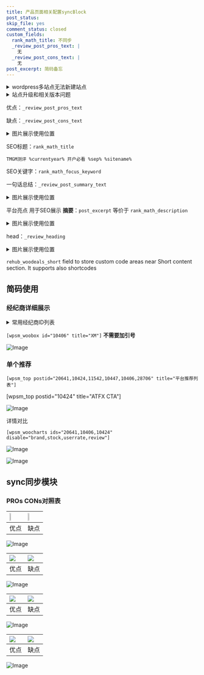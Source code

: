 ```yaml
---
title: 产品页面相关配置syncBlock
post_status: 
skip_file: yes
comment_status: closed
custom_fields:
  rank_math_title: 不同步
  _review_post_pros_text: |
    无
  _review_post_cons_text: |
    无
post_excerpt: 简码备忘
---
```

<details><summary>wordpress多站点无法新建站点</summary>

<li>和报错需要清理cookies一样的原因</li>
<li>wp-config.php里面<code>define( 'SUBDOMAIN_INSTALL', false );//子域名安装</code></li>
<li>新建子站点是用<code>define( 'SUBDOMAIN_INSTALL', true);//子域名安装</code> 完成以后，改成<code>false</code></li>
</details>

<details><summary>站点升级和相关版本问题</summary>

<p>wordpress：5.9.9
woocommerce：7.5.1
出现问题的地方：主题选项里面>><strong>Product layout >>compact style</strong></p>
<p>如何出现没有用过的字段 导致无法保存。先导出配置 然后进行修改，后面再次恢复即可。</p>
<p>出现部分字段无法显示时，需要返回默认布局后，对产品进行保存就好了。</p>
<p></p>
</details>

优点：`_review_post_pros_text`

缺点：`_review_post_cons_text`

<details><summary>图片展示使用位置</summary>

<img src="https://prod-files-secure.s3.us-west-2.amazonaws.com/39ed1227-6d7d-4570-be36-9ccd4a2c4241/f51d3d83-55d4-4bdf-9604-f37ec77ab556/Untitled.png?X-Amz-Algorithm=AWS4-HMAC-SHA256&X-Amz-Content-Sha256=UNSIGNED-PAYLOAD&X-Amz-Credential=ASIAZI2LB466657EX2MU%2F20250831%2Fus-west-2%2Fs3%2Faws4_request&X-Amz-Date=20250831T105525Z&X-Amz-Expires=3600&X-Amz-Security-Token=IQoJb3JpZ2luX2VjEJL%2F%2F%2F%2F%2F%2F%2F%2F%2F%2FwEaCXVzLXdlc3QtMiJIMEYCIQD%2FpEtmPt57GheJoVsSuLnGdIALMk4Vlal5UQqwDQO%2BvQIhAM8N4%2BwR%2BOF8iZZJnLRot1vUC1p5feL%2FXomBcaQdDWLxKogECOv%2F%2F%2F%2F%2F%2F%2F%2F%2F%2FwEQABoMNjM3NDIzMTgzODA1Igyayp5v66gYG%2Ft1xbIq3ANlV2TZaGBpoKL2jeBMJc6%2B0hV3eod9lCA0aP1zFASkYqY3H%2BHji%2BF83dXmZ%2FAmtyEbPmPwiCTL8u9mqkj4Wg0%2BfEn3SHKyCSorz%2Bf6o%2BTzNvEVFUxxqc4XTWv8%2Bp7Qf2sRrKj4Qh4AFIWK9fy%2BrrYwFFRZjCZ1sAMcyDu9uW5Z6AoI2m3oS4FGPijeCNnnfZ8M3nZOoLHz85yd%2B1beB7j2wO7B%2BiV3lw1GBeWCDrz5Kuh28jvqBLF6q8XPFCoP%2BDRhZ0G0amHKBXlsWb8t5Ajj2lfybE7%2Bqcuba8%2BDyFLfBEqwFBDVxaVqADoa0qPlwz1b9yJ6XPiAvj3gPqzoF65LRNv1eFcsi2jrvgOCSf5eciOFaJAef0Jcf%2BmtBHj2Kf5Fwhguj04rsr9jhMXhnoJOQpNuz0I0wnVNEmjsVk%2FeNyVqcwSDHlP4pK%2FkdyicxXAwR8BXIRBCduD88ZDXa%2BmVnSUFe6Re1%2FZQiaSOkwooH1fBiEE9SNbceUquNR4OzHcUCzEY%2Bk40E%2BnNVNiJdkgAvvd6sqQsUPiwF0fvPFmg4lrJriI%2Bx%2BChQjoOsUf7ePWDAoJHDlLhUlrGAMgNv94P8d8HZjKzFLwaGZjhSttMtXnOGzYlUormiREiNTC7s9DFBjqkAfqJHUGuOlRM9%2FDBmUCrXV3uCxL4JhoJbHTNfA2DBDrdV6KHc9ILM0PuwIUSCIE8TM846S0b%2Fvb1mBUXzJtGXDDumZU%2FI9mrddAI75no5CcQKa2tVSpEWDcyxNeRA8jSQt0Jz6EJM%2FMzoDm9eoOdH64l2lk4WSqVuIPY%2F70ZmyQ%2BqKtJhPV44kFIY5DCKipgAunik77%2F9P4WPQu42t%2BnlUvSrBtX&X-Amz-Signature=bd9e8a0279b8417d484adcf5e34b8a8e127d45c79c4bd638ab49fe59d0add23b&X-Amz-SignedHeaders=host&x-amz-checksum-mode=ENABLED&x-id=GetObject" alt="Image">
</details>

SEO标题：`rank_math_title`

`TMGM测评 %currentyear% 开户必看 %sep% %sitename%`

SEO关键字：`rank_math_focus_keyword`

一句话总结：`_review_post_summary_text`

<details><summary>图片展示使用位置</summary>

<img src="https://prod-files-secure.s3.us-west-2.amazonaws.com/39ed1227-6d7d-4570-be36-9ccd4a2c4241/4b96a922-296c-4f4e-8630-d1c870cbce01/Untitled.png?X-Amz-Algorithm=AWS4-HMAC-SHA256&X-Amz-Content-Sha256=UNSIGNED-PAYLOAD&X-Amz-Credential=ASIAZI2LB466UUJQC45Q%2F20250831%2Fus-west-2%2Fs3%2Faws4_request&X-Amz-Date=20250831T105525Z&X-Amz-Expires=3600&X-Amz-Security-Token=IQoJb3JpZ2luX2VjEJL%2F%2F%2F%2F%2F%2F%2F%2F%2F%2FwEaCXVzLXdlc3QtMiJHMEUCIH33yoapGAQ%2FRynn8fBzeGAbcx7x28uabHItIAd%2BhNZeAiEA%2BUpTx4Oo%2FfZ4hst%2FsL1IrMQkWdm%2BdaCBSuzK1oddUVEqiAQI6%2F%2F%2F%2F%2F%2F%2F%2F%2F%2F%2FARAAGgw2Mzc0MjMxODM4MDUiDJec%2Bf78w12hULgp2yrcA0PoaPKpEHw5yEdQJ7OIqzGR3eqwcVvEji8LjzwUTp%2FS%2B1uI47HUk63DjQYnYXQhIDZDeq11i0EJdkg6Z0%2FgxD5A%2BkN2J2Vbb3aARQvqtuwsF%2Fk8LAbellL9bJjaN4VFbHpAf%2FS7rMnDTsYnZXfsPPmthonS4iSq%2Ffvf2Y5adcjBuv4EfIm8RwUPacLJ5JVUzCpkSnX3%2F%2BNEtgx5SHDoW7zaJ4lxhsHOpW2L1ExfgfjXDEA6CV102298Yv2Ua2nh14XenATJI1P3%2BO6A6LGOEeplUGoUFk2UzfVA5fwiqfD1LU3EdFuRDDIsdPdmG4ZQAi7%2Fn5hX7qaRsfZG1AfX9z59jiUbhjGXwx2rG2Y%2F2yJMqKosi7WqW1K%2Fv8fTvqxoztuORPAMR5CSvQQdc9ELTLNoHr4UnXeTSgDs%2BJpjyJDMSLFtm9zvXUO42LFMIcphGxd5USDwwSe9Rx5PTW5hhXK0Splmrbg1YBiecNqL%2F8VjzkSj%2B27TY0PPR9gNIcGEoHXTTIkjaVTLJAbao5wEck3tydN9WdfVYHXW5qH9T3koSlx%2FM8zGdGdhqUvSCiXq9TNq9rXtICBvn%2B1r5LiBkPYPcH5NjdkbtIEMJDIp0xAQCPOx7vk4BCt%2F8tcKML2z0MUGOqUBnlqgaDmXLVy%2BOrgNuvLrKqtJ4fMar5Hyt4%2BZTLap9vJF07hN4lbUJI4QuMmaDVmP4eLSolMv6s719aKpEzjpyk%2B2I0qDxbwdUspiuZYzV6X2%2FQgklY1hCB%2FtkMqgc3De77TX6eLFy9jUv66x%2FMOI2obCKLMZwFpBqvLKckNk7%2BGBC5krdZiXLZw6b%2Fkp7I6%2B8O4trcnBhyf2WGne9m2KZtoVGzm9&X-Amz-Signature=c240686265046bdecdf93c706d798f8107b7efe0b8aff33a3271f3675e9a48b2&X-Amz-SignedHeaders=host&x-amz-checksum-mode=ENABLED&x-id=GetObject" alt="Image">
</details>

平台亮点 用于SEO展示 **摘要**：`post_excerpt`  等价于 `rank_math_description`

<details><summary>图片展示使用位置</summary>

<img src="https://prod-files-secure.s3.us-west-2.amazonaws.com/39ed1227-6d7d-4570-be36-9ccd4a2c4241/1ee11f63-b60a-4dfe-a7a7-d58ff23b5d88/Untitled.png?X-Amz-Algorithm=AWS4-HMAC-SHA256&X-Amz-Content-Sha256=UNSIGNED-PAYLOAD&X-Amz-Credential=ASIAZI2LB466XIBFIDSH%2F20250831%2Fus-west-2%2Fs3%2Faws4_request&X-Amz-Date=20250831T105525Z&X-Amz-Expires=3600&X-Amz-Security-Token=IQoJb3JpZ2luX2VjEJL%2F%2F%2F%2F%2F%2F%2F%2F%2F%2FwEaCXVzLXdlc3QtMiJGMEQCIHZj9%2Fmz3nnn088Fq%2F3T1%2FN2YSs0QyH%2F3eHLnbKHSfzOAiAcosGBAV0CyufMLC1bUzZZMKHKoMbZrbgXMziSkMZgkiqIBAjr%2F%2F%2F%2F%2F%2F%2F%2F%2F%2F8BEAAaDDYzNzQyMzE4MzgwNSIMTpBSweWw26VeDRAsKtwDhzbmAiRjUlETvYSOHuGP8iwQMylYKsTFgKW%2BP3Y%2FDNU1WOhOqk1f5L7uoNI3kMbVGof5uJ9hkZwXpi0V%2FYcYDDdqxFeCDDsKJu7BNjFsEQbybD1nTNsT1hPLjIvI0PsxewGSGE1jIQhpdH%2FKKbsy10115to%2BWh33pPF7ABI4zdxW%2BMSqPtBUrPHNtQZ%2Bsj9JwsazwIqmR4OMciqYpF1NmPO8Z%2Bd4J2cDfYOta6buyewvscsOOunarEgBi9Zrm3o85ZjNftYkXS9%2B0riWEmYQVBzjEEdKSWGFAIvXxE5RAs5sMYfzw8qOvZTm%2FHlu5OAIgTrYlzR3EpRCZycKcpZ2knZD1nYeH1b9NDaa9IiCmwgrrQ5A89xhihOftESU98dZm0Bw3Emi7G4%2B2quYkPP8O3EJ4DWOhDTQWWW5doY2zbiAms3%2BBN3ojIfyYFCtfC2sIr8ct%2BfAzaBelqnFKzL7OhF2eUyXV0YYm%2FIQ8X1MhwZ7JeqAcezRyP3gFDF3uv4ig41f0C1P5bINU53SYX7uZLnUYiZfSiUh08QVw7KxFnrBE4xtn1dJdZ4%2FaKRD7pDPt8I4ZAV2l%2FUccJ1XADy6AJXwk%2BX8qNz5QmxYPosAh6tlqZgDkzqzADnGaFcwtbLQxQY6pgFj5t46adVZIZK9XicFbmMllrTjORdSm2MImTrZXEQdovHFURuFtbLctKFdpo%2FNlT0wlWrpN8Deeqi9Ybaw%2BmdGBhaPmhU29TtmmTkY7yfjZKB%2BklYVGgl080r%2FA5jT2Hi6EQeyFVJgh3oUqgBKgK4UQ55m%2F%2FvDTrimCW2xf39%2BR8J4lGLRwQ9eEy8v71iQJbYAr071rUqxEG1pG8heymZpjsAu9A0S&X-Amz-Signature=747236389080c5fdbc3e4352aca16e9e881fa6b63d3ac90f9db86947be4dc879&X-Amz-SignedHeaders=host&x-amz-checksum-mode=ENABLED&x-id=GetObject" alt="Image">
<img src="https://prod-files-secure.s3.us-west-2.amazonaws.com/39ed1227-6d7d-4570-be36-9ccd4a2c4241/ad4118b5-78d8-4fbe-801e-3b29b5d99c01/Untitled.png?X-Amz-Algorithm=AWS4-HMAC-SHA256&X-Amz-Content-Sha256=UNSIGNED-PAYLOAD&X-Amz-Credential=ASIAZI2LB466XIBFIDSH%2F20250831%2Fus-west-2%2Fs3%2Faws4_request&X-Amz-Date=20250831T105525Z&X-Amz-Expires=3600&X-Amz-Security-Token=IQoJb3JpZ2luX2VjEJL%2F%2F%2F%2F%2F%2F%2F%2F%2F%2FwEaCXVzLXdlc3QtMiJGMEQCIHZj9%2Fmz3nnn088Fq%2F3T1%2FN2YSs0QyH%2F3eHLnbKHSfzOAiAcosGBAV0CyufMLC1bUzZZMKHKoMbZrbgXMziSkMZgkiqIBAjr%2F%2F%2F%2F%2F%2F%2F%2F%2F%2F8BEAAaDDYzNzQyMzE4MzgwNSIMTpBSweWw26VeDRAsKtwDhzbmAiRjUlETvYSOHuGP8iwQMylYKsTFgKW%2BP3Y%2FDNU1WOhOqk1f5L7uoNI3kMbVGof5uJ9hkZwXpi0V%2FYcYDDdqxFeCDDsKJu7BNjFsEQbybD1nTNsT1hPLjIvI0PsxewGSGE1jIQhpdH%2FKKbsy10115to%2BWh33pPF7ABI4zdxW%2BMSqPtBUrPHNtQZ%2Bsj9JwsazwIqmR4OMciqYpF1NmPO8Z%2Bd4J2cDfYOta6buyewvscsOOunarEgBi9Zrm3o85ZjNftYkXS9%2B0riWEmYQVBzjEEdKSWGFAIvXxE5RAs5sMYfzw8qOvZTm%2FHlu5OAIgTrYlzR3EpRCZycKcpZ2knZD1nYeH1b9NDaa9IiCmwgrrQ5A89xhihOftESU98dZm0Bw3Emi7G4%2B2quYkPP8O3EJ4DWOhDTQWWW5doY2zbiAms3%2BBN3ojIfyYFCtfC2sIr8ct%2BfAzaBelqnFKzL7OhF2eUyXV0YYm%2FIQ8X1MhwZ7JeqAcezRyP3gFDF3uv4ig41f0C1P5bINU53SYX7uZLnUYiZfSiUh08QVw7KxFnrBE4xtn1dJdZ4%2FaKRD7pDPt8I4ZAV2l%2FUccJ1XADy6AJXwk%2BX8qNz5QmxYPosAh6tlqZgDkzqzADnGaFcwtbLQxQY6pgFj5t46adVZIZK9XicFbmMllrTjORdSm2MImTrZXEQdovHFURuFtbLctKFdpo%2FNlT0wlWrpN8Deeqi9Ybaw%2BmdGBhaPmhU29TtmmTkY7yfjZKB%2BklYVGgl080r%2FA5jT2Hi6EQeyFVJgh3oUqgBKgK4UQ55m%2F%2FvDTrimCW2xf39%2BR8J4lGLRwQ9eEy8v71iQJbYAr071rUqxEG1pG8heymZpjsAu9A0S&X-Amz-Signature=46d1d2181ece144eea40af671d1a9501662d426af8f6eb7b7a13d5e8adcaea8e&X-Amz-SignedHeaders=host&x-amz-checksum-mode=ENABLED&x-id=GetObject" alt="Image">
<img src="https://prod-files-secure.s3.us-west-2.amazonaws.com/39ed1227-6d7d-4570-be36-9ccd4a2c4241/a38cf7c9-a79c-4b64-9e94-13589fe0758b/Untitled.png?X-Amz-Algorithm=AWS4-HMAC-SHA256&X-Amz-Content-Sha256=UNSIGNED-PAYLOAD&X-Amz-Credential=ASIAZI2LB466XIBFIDSH%2F20250831%2Fus-west-2%2Fs3%2Faws4_request&X-Amz-Date=20250831T105525Z&X-Amz-Expires=3600&X-Amz-Security-Token=IQoJb3JpZ2luX2VjEJL%2F%2F%2F%2F%2F%2F%2F%2F%2F%2FwEaCXVzLXdlc3QtMiJGMEQCIHZj9%2Fmz3nnn088Fq%2F3T1%2FN2YSs0QyH%2F3eHLnbKHSfzOAiAcosGBAV0CyufMLC1bUzZZMKHKoMbZrbgXMziSkMZgkiqIBAjr%2F%2F%2F%2F%2F%2F%2F%2F%2F%2F8BEAAaDDYzNzQyMzE4MzgwNSIMTpBSweWw26VeDRAsKtwDhzbmAiRjUlETvYSOHuGP8iwQMylYKsTFgKW%2BP3Y%2FDNU1WOhOqk1f5L7uoNI3kMbVGof5uJ9hkZwXpi0V%2FYcYDDdqxFeCDDsKJu7BNjFsEQbybD1nTNsT1hPLjIvI0PsxewGSGE1jIQhpdH%2FKKbsy10115to%2BWh33pPF7ABI4zdxW%2BMSqPtBUrPHNtQZ%2Bsj9JwsazwIqmR4OMciqYpF1NmPO8Z%2Bd4J2cDfYOta6buyewvscsOOunarEgBi9Zrm3o85ZjNftYkXS9%2B0riWEmYQVBzjEEdKSWGFAIvXxE5RAs5sMYfzw8qOvZTm%2FHlu5OAIgTrYlzR3EpRCZycKcpZ2knZD1nYeH1b9NDaa9IiCmwgrrQ5A89xhihOftESU98dZm0Bw3Emi7G4%2B2quYkPP8O3EJ4DWOhDTQWWW5doY2zbiAms3%2BBN3ojIfyYFCtfC2sIr8ct%2BfAzaBelqnFKzL7OhF2eUyXV0YYm%2FIQ8X1MhwZ7JeqAcezRyP3gFDF3uv4ig41f0C1P5bINU53SYX7uZLnUYiZfSiUh08QVw7KxFnrBE4xtn1dJdZ4%2FaKRD7pDPt8I4ZAV2l%2FUccJ1XADy6AJXwk%2BX8qNz5QmxYPosAh6tlqZgDkzqzADnGaFcwtbLQxQY6pgFj5t46adVZIZK9XicFbmMllrTjORdSm2MImTrZXEQdovHFURuFtbLctKFdpo%2FNlT0wlWrpN8Deeqi9Ybaw%2BmdGBhaPmhU29TtmmTkY7yfjZKB%2BklYVGgl080r%2FA5jT2Hi6EQeyFVJgh3oUqgBKgK4UQ55m%2F%2FvDTrimCW2xf39%2BR8J4lGLRwQ9eEy8v71iQJbYAr071rUqxEG1pG8heymZpjsAu9A0S&X-Amz-Signature=1c5e1bba3dd0fd9852a72d76251e0d794678f786f4ab909b874c47d300dd4265&X-Amz-SignedHeaders=host&x-amz-checksum-mode=ENABLED&x-id=GetObject" alt="Image">
<img src="https://prod-files-secure.s3.us-west-2.amazonaws.com/39ed1227-6d7d-4570-be36-9ccd4a2c4241/7da6fc1e-d2ac-42ae-8c75-cb5749aa18f6/Untitled.png?X-Amz-Algorithm=AWS4-HMAC-SHA256&X-Amz-Content-Sha256=UNSIGNED-PAYLOAD&X-Amz-Credential=ASIAZI2LB466XIBFIDSH%2F20250831%2Fus-west-2%2Fs3%2Faws4_request&X-Amz-Date=20250831T105525Z&X-Amz-Expires=3600&X-Amz-Security-Token=IQoJb3JpZ2luX2VjEJL%2F%2F%2F%2F%2F%2F%2F%2F%2F%2FwEaCXVzLXdlc3QtMiJGMEQCIHZj9%2Fmz3nnn088Fq%2F3T1%2FN2YSs0QyH%2F3eHLnbKHSfzOAiAcosGBAV0CyufMLC1bUzZZMKHKoMbZrbgXMziSkMZgkiqIBAjr%2F%2F%2F%2F%2F%2F%2F%2F%2F%2F8BEAAaDDYzNzQyMzE4MzgwNSIMTpBSweWw26VeDRAsKtwDhzbmAiRjUlETvYSOHuGP8iwQMylYKsTFgKW%2BP3Y%2FDNU1WOhOqk1f5L7uoNI3kMbVGof5uJ9hkZwXpi0V%2FYcYDDdqxFeCDDsKJu7BNjFsEQbybD1nTNsT1hPLjIvI0PsxewGSGE1jIQhpdH%2FKKbsy10115to%2BWh33pPF7ABI4zdxW%2BMSqPtBUrPHNtQZ%2Bsj9JwsazwIqmR4OMciqYpF1NmPO8Z%2Bd4J2cDfYOta6buyewvscsOOunarEgBi9Zrm3o85ZjNftYkXS9%2B0riWEmYQVBzjEEdKSWGFAIvXxE5RAs5sMYfzw8qOvZTm%2FHlu5OAIgTrYlzR3EpRCZycKcpZ2knZD1nYeH1b9NDaa9IiCmwgrrQ5A89xhihOftESU98dZm0Bw3Emi7G4%2B2quYkPP8O3EJ4DWOhDTQWWW5doY2zbiAms3%2BBN3ojIfyYFCtfC2sIr8ct%2BfAzaBelqnFKzL7OhF2eUyXV0YYm%2FIQ8X1MhwZ7JeqAcezRyP3gFDF3uv4ig41f0C1P5bINU53SYX7uZLnUYiZfSiUh08QVw7KxFnrBE4xtn1dJdZ4%2FaKRD7pDPt8I4ZAV2l%2FUccJ1XADy6AJXwk%2BX8qNz5QmxYPosAh6tlqZgDkzqzADnGaFcwtbLQxQY6pgFj5t46adVZIZK9XicFbmMllrTjORdSm2MImTrZXEQdovHFURuFtbLctKFdpo%2FNlT0wlWrpN8Deeqi9Ybaw%2BmdGBhaPmhU29TtmmTkY7yfjZKB%2BklYVGgl080r%2FA5jT2Hi6EQeyFVJgh3oUqgBKgK4UQ55m%2F%2FvDTrimCW2xf39%2BR8J4lGLRwQ9eEy8v71iQJbYAr071rUqxEG1pG8heymZpjsAu9A0S&X-Amz-Signature=536f813c236708c26fa7773430888cb27c5e685cf0f25aa260921280e10acd91&X-Amz-SignedHeaders=host&x-amz-checksum-mode=ENABLED&x-id=GetObject" alt="Image">
<img src="https://prod-files-secure.s3.us-west-2.amazonaws.com/39ed1227-6d7d-4570-be36-9ccd4a2c4241/7e97f40a-eaee-47f5-b2f9-475f96808fa7/Untitled.png?X-Amz-Algorithm=AWS4-HMAC-SHA256&X-Amz-Content-Sha256=UNSIGNED-PAYLOAD&X-Amz-Credential=ASIAZI2LB466XIBFIDSH%2F20250831%2Fus-west-2%2Fs3%2Faws4_request&X-Amz-Date=20250831T105525Z&X-Amz-Expires=3600&X-Amz-Security-Token=IQoJb3JpZ2luX2VjEJL%2F%2F%2F%2F%2F%2F%2F%2F%2F%2FwEaCXVzLXdlc3QtMiJGMEQCIHZj9%2Fmz3nnn088Fq%2F3T1%2FN2YSs0QyH%2F3eHLnbKHSfzOAiAcosGBAV0CyufMLC1bUzZZMKHKoMbZrbgXMziSkMZgkiqIBAjr%2F%2F%2F%2F%2F%2F%2F%2F%2F%2F8BEAAaDDYzNzQyMzE4MzgwNSIMTpBSweWw26VeDRAsKtwDhzbmAiRjUlETvYSOHuGP8iwQMylYKsTFgKW%2BP3Y%2FDNU1WOhOqk1f5L7uoNI3kMbVGof5uJ9hkZwXpi0V%2FYcYDDdqxFeCDDsKJu7BNjFsEQbybD1nTNsT1hPLjIvI0PsxewGSGE1jIQhpdH%2FKKbsy10115to%2BWh33pPF7ABI4zdxW%2BMSqPtBUrPHNtQZ%2Bsj9JwsazwIqmR4OMciqYpF1NmPO8Z%2Bd4J2cDfYOta6buyewvscsOOunarEgBi9Zrm3o85ZjNftYkXS9%2B0riWEmYQVBzjEEdKSWGFAIvXxE5RAs5sMYfzw8qOvZTm%2FHlu5OAIgTrYlzR3EpRCZycKcpZ2knZD1nYeH1b9NDaa9IiCmwgrrQ5A89xhihOftESU98dZm0Bw3Emi7G4%2B2quYkPP8O3EJ4DWOhDTQWWW5doY2zbiAms3%2BBN3ojIfyYFCtfC2sIr8ct%2BfAzaBelqnFKzL7OhF2eUyXV0YYm%2FIQ8X1MhwZ7JeqAcezRyP3gFDF3uv4ig41f0C1P5bINU53SYX7uZLnUYiZfSiUh08QVw7KxFnrBE4xtn1dJdZ4%2FaKRD7pDPt8I4ZAV2l%2FUccJ1XADy6AJXwk%2BX8qNz5QmxYPosAh6tlqZgDkzqzADnGaFcwtbLQxQY6pgFj5t46adVZIZK9XicFbmMllrTjORdSm2MImTrZXEQdovHFURuFtbLctKFdpo%2FNlT0wlWrpN8Deeqi9Ybaw%2BmdGBhaPmhU29TtmmTkY7yfjZKB%2BklYVGgl080r%2FA5jT2Hi6EQeyFVJgh3oUqgBKgK4UQ55m%2F%2FvDTrimCW2xf39%2BR8J4lGLRwQ9eEy8v71iQJbYAr071rUqxEG1pG8heymZpjsAu9A0S&X-Amz-Signature=1b3b6ead99bee0e9d93ba725b839d34c8e0ad94fc15e82a459fbb38da7c70008&X-Amz-SignedHeaders=host&x-amz-checksum-mode=ENABLED&x-id=GetObject" alt="Image">
</details>

head：`_review_heading`

<details><summary>图片展示使用位置</summary>

<img src="https://prod-files-secure.s3.us-west-2.amazonaws.com/39ed1227-6d7d-4570-be36-9ccd4a2c4241/3a4650ad-9887-415c-889a-edd51fa54f27/Untitled.png?X-Amz-Algorithm=AWS4-HMAC-SHA256&X-Amz-Content-Sha256=UNSIGNED-PAYLOAD&X-Amz-Credential=ASIAZI2LB466WOQFGEW3%2F20250831%2Fus-west-2%2Fs3%2Faws4_request&X-Amz-Date=20250831T105525Z&X-Amz-Expires=3600&X-Amz-Security-Token=IQoJb3JpZ2luX2VjEJL%2F%2F%2F%2F%2F%2F%2F%2F%2F%2FwEaCXVzLXdlc3QtMiJHMEUCICRyaz2g2d5tnE1sL8pIagFYG4nFTVPFC0aUoUwSlmMzAiEApAT5E3qLJbvcEu%2FSsj7PFeD%2B118u1A6j63v%2BMCp%2FTTYqiAQI6%2F%2F%2F%2F%2F%2F%2F%2F%2F%2F%2FARAAGgw2Mzc0MjMxODM4MDUiDMHQrkVRIcRIL1kR4CrcA9Wvx%2BtQSDD98kPYLqIXnIaAVNkTIUBdW771If1BILigwhiSHJ30gFsAYWdFsf%2FhY0PtCHUOD155kCWA4NS7PKpJxt%2Bj1Jc%2F6d%2FN1Zm49NRqdpcp454%2FEN8hcdydIJQ2jDuVq7W3Kds5d4%2BhUgEcQYsSNeQvisA0uQcRwg39pvYPqWSkecshl%2BZl8oJMVc66v01f0lODKNT9PPeAZ1BjVSanUePBuJkOGf0NLBK4vuFe5DpyxLWfBnWgzM23%2B4q%2FnjBoINojBd4pGCecl6A1Wlf3SjFEGzLWarLyeiEt%2BXOCtZI1%2BwYnGzx35FEN8Bxjz2CNYplx2ukPa4jhFfOVLuBactqp1s4y5I7FQmkry5fVlUrLt%2BRLQ3ag73dfWqDvCvF6SQw7wo%2FQ%2BcOHvla%2BYkmTQnaO9vYKAsrnLXi6bwlCj%2Be%2B2r8E8rn8yo%2Ftw2e8FH5IlCCDWOPJp36Y1ibYrA976wsxE2Qxqf2UUUWyTE%2Far8rS%2BBob6g8kWFrA27LQMNSZYZicyt8QkRcNLYcWn93rz%2FrJJpzj8REQzPsTmkIb93VqF1HHq8OzB9dCv1Dwys0u4RPfQOE%2FIVDFQaMRD5FJm%2BrXlesaOAeStUimD6FAYJxviR1lobbp7sUzMM220MUGOqUBWYSFvM%2FdkqxMlEN1Tr1zw7aGa4Adojm1k1NIwy2Dc%2FNYejFMSmvlvUu%2Brpz9KXLOzzRw06Ab65hcjFkULB4mKDHYXZ3LQv1r7fpl8tYrUhcJVgPmFUNKskWIiNmnXe9mImz3ZOpzd8HKwZFvljiclxwKuwyavbMI4HoUTza2aGx795JylFTeTcbJGUvTtUP8w7dj0XbgJzYhxLR8n8m2916mbGw6&X-Amz-Signature=edfb492a7928d8d40571be530ddcc3631bec02d37dc0ed3b78c254fe471b98a6&X-Amz-SignedHeaders=host&x-amz-checksum-mode=ENABLED&x-id=GetObject" alt="Image">
</details>

`rehub_woodeals_short`	field to store custom code areas near Short content section. It supports also shortcodes



## 简码使用

### 经纪商详细展示

<details><summary>常用经纪商ID列表</summary>

<pre><code class="php">嘉盛 ===> 20641  [wpsm_woobox id="20641" title="嘉盛"]
易信easymarkets ===> 11542  [wpsm_woobox id="11542" title="易信easymarkets"]
ATFX外汇 ===> 10424  [wpsm_woobox id="10424" title="ATFX"]
XM ===> 10406  [wpsm_woobox id="10406" title="XM"]
TMGM ===> 29622  [wpsm_woobox id="29622" title="TMGM"]
HYCM ===> 10447  [wpsm_woobox id="10447" title="HYCM"]
fpmarkets澳福外汇 ===> 20639  [wpsm_woobox id="20639" title="fpmarkets澳福外汇"]</code></pre>
</details>

`[wpsm_woobox id="10406" title="XM"]` **不需要加引号**

![Image](https://prod-files-secure.s3.us-west-2.amazonaws.com/39ed1227-6d7d-4570-be36-9ccd4a2c4241/4f898f9d-0fa7-4e43-acd3-ac6bc7be575a/Untitled.png?X-Amz-Algorithm=AWS4-HMAC-SHA256&X-Amz-Content-Sha256=UNSIGNED-PAYLOAD&X-Amz-Credential=ASIAZI2LB466TKABTISC%2F20250831%2Fus-west-2%2Fs3%2Faws4_request&X-Amz-Date=20250831T105521Z&X-Amz-Expires=3600&X-Amz-Security-Token=IQoJb3JpZ2luX2VjEJL%2F%2F%2F%2F%2F%2F%2F%2F%2F%2FwEaCXVzLXdlc3QtMiJHMEUCIQDGkJrc8ejNdgHkHuDMAbE6iMIsv3T%2BNNYHR%2Fn1JnTLqgIgSDW2dBdIp8fKIqNTR06Z0hC6KRJfryJdX%2F43IrqxuVQqiAQI6%2F%2F%2F%2F%2F%2F%2F%2F%2F%2F%2FARAAGgw2Mzc0MjMxODM4MDUiDMFdqouxEXmJ8%2FegayrcA1DrAJUhmR6QWVOx30MZR%2BqzzoG9N8M5SFjr4CXCbIKhT%2B8IU9rNpqDYX9s0Q0pIrtpxXCK%2Bo8kwzssOLOcwqGz%2F7jDRmV007yl7gYd25LLoKd2eqt75ox0tKmFTz7JCjyposovEVu0IBajYd9RIt3OS1%2FzYGX%2B97Ue79conhfD%2F3v4XXiDxbVRC3DqpXQFn4E7otuW%2FCZTjci4My48rbOhzVKsvuMSsaJk%2FHyUAeje4Q0wmSlzvYSixhsIRUQGcDVYBrKE%2FOSbc2XwLa0OdjWHPsa%2FxBu6dn2kVYbivW1xdZsDmZI3PbNCkKB6FX3BrG3T6zdlB67LqLXlijEqfAMVk4w3QTVxTgLc6kyEeDkHg9YjFDvuSLSUC5cGatRZn6FowUIO%2B1QLzFKUfRROeqDCfANN%2FNbGvDFyHfUnThu09Rxhe2vRk5BAtFIrt8n769qQwTinCLAOAiiyVmY4W7yIt0saH9CHynMZY2%2BJESPD0WL6t7%2BSgSZ6ZWtfd3rWklnG4egBajmoYdBekXhaMhOHbFGXv7mi%2Frsmz0y6U7ollVQWwfnTP%2BEy93MBQl7HhzHhGRE7OsB6s2YYh73k2rq5dBmgWf0tUcDwYXPnJ5SCFnT4eI1D0Kq9JSnZOMPS50MUGOqUBrwpsuSViXFOWLRkIl9qH9WBf0rTc8WccMuIxyEBWfVTCKIrq1ZtrjjqPyK4UDbdYg19egCIh3tb%2FPwpeopGTE2Td1X5VVKqXg6UgLzvhnQNeHZQrh5WTInRr2V%2F%2BajYchLiVRqLLIyblfJniXx2GGoQlYdnHBUz9KYQgY9juA%2FEstSWU03ei23YsM8Wf8QUiIRwNKJPLVjyV52kEQbXJAoGMNfCN&X-Amz-Signature=05595d2aae08bcf912242f51686f9eec3c8b43d80e9b1c9e7dbd4d08351fe8bb&X-Amz-SignedHeaders=host&x-amz-checksum-mode=ENABLED&x-id=GetObject)

### 单个推荐
`[wpsm_top postid="20641,10424,11542,10447,10406,28706" title="平台推荐列表"]`

[wpsm_top postid="10424" title="ATFX CTA"]

![Image](https://prod-files-secure.s3.us-west-2.amazonaws.com/39ed1227-6d7d-4570-be36-9ccd4a2c4241/5ac620dc-51a8-48b6-b55d-91f47299193c/Untitled.png?X-Amz-Algorithm=AWS4-HMAC-SHA256&X-Amz-Content-Sha256=UNSIGNED-PAYLOAD&X-Amz-Credential=ASIAZI2LB466TKABTISC%2F20250831%2Fus-west-2%2Fs3%2Faws4_request&X-Amz-Date=20250831T105521Z&X-Amz-Expires=3600&X-Amz-Security-Token=IQoJb3JpZ2luX2VjEJL%2F%2F%2F%2F%2F%2F%2F%2F%2F%2FwEaCXVzLXdlc3QtMiJHMEUCIQDGkJrc8ejNdgHkHuDMAbE6iMIsv3T%2BNNYHR%2Fn1JnTLqgIgSDW2dBdIp8fKIqNTR06Z0hC6KRJfryJdX%2F43IrqxuVQqiAQI6%2F%2F%2F%2F%2F%2F%2F%2F%2F%2F%2FARAAGgw2Mzc0MjMxODM4MDUiDMFdqouxEXmJ8%2FegayrcA1DrAJUhmR6QWVOx30MZR%2BqzzoG9N8M5SFjr4CXCbIKhT%2B8IU9rNpqDYX9s0Q0pIrtpxXCK%2Bo8kwzssOLOcwqGz%2F7jDRmV007yl7gYd25LLoKd2eqt75ox0tKmFTz7JCjyposovEVu0IBajYd9RIt3OS1%2FzYGX%2B97Ue79conhfD%2F3v4XXiDxbVRC3DqpXQFn4E7otuW%2FCZTjci4My48rbOhzVKsvuMSsaJk%2FHyUAeje4Q0wmSlzvYSixhsIRUQGcDVYBrKE%2FOSbc2XwLa0OdjWHPsa%2FxBu6dn2kVYbivW1xdZsDmZI3PbNCkKB6FX3BrG3T6zdlB67LqLXlijEqfAMVk4w3QTVxTgLc6kyEeDkHg9YjFDvuSLSUC5cGatRZn6FowUIO%2B1QLzFKUfRROeqDCfANN%2FNbGvDFyHfUnThu09Rxhe2vRk5BAtFIrt8n769qQwTinCLAOAiiyVmY4W7yIt0saH9CHynMZY2%2BJESPD0WL6t7%2BSgSZ6ZWtfd3rWklnG4egBajmoYdBekXhaMhOHbFGXv7mi%2Frsmz0y6U7ollVQWwfnTP%2BEy93MBQl7HhzHhGRE7OsB6s2YYh73k2rq5dBmgWf0tUcDwYXPnJ5SCFnT4eI1D0Kq9JSnZOMPS50MUGOqUBrwpsuSViXFOWLRkIl9qH9WBf0rTc8WccMuIxyEBWfVTCKIrq1ZtrjjqPyK4UDbdYg19egCIh3tb%2FPwpeopGTE2Td1X5VVKqXg6UgLzvhnQNeHZQrh5WTInRr2V%2F%2BajYchLiVRqLLIyblfJniXx2GGoQlYdnHBUz9KYQgY9juA%2FEstSWU03ei23YsM8Wf8QUiIRwNKJPLVjyV52kEQbXJAoGMNfCN&X-Amz-Signature=80aed88dc29e3a3ca2942de641c99e61b0b6c04a8a64349beb1a89a8847d39e1&X-Amz-SignedHeaders=host&x-amz-checksum-mode=ENABLED&x-id=GetObject)

详情对比

`[wpsm_woocharts ids="20641,10406,10424" disable="brand,stock,userrate,review"]`

![Image](https://prod-files-secure.s3.us-west-2.amazonaws.com/39ed1227-6d7d-4570-be36-9ccd4a2c4241/bf3ba45f-b9f3-4295-8aef-b4a495fd25f4/Untitled.png?X-Amz-Algorithm=AWS4-HMAC-SHA256&X-Amz-Content-Sha256=UNSIGNED-PAYLOAD&X-Amz-Credential=ASIAZI2LB466TKABTISC%2F20250831%2Fus-west-2%2Fs3%2Faws4_request&X-Amz-Date=20250831T105521Z&X-Amz-Expires=3600&X-Amz-Security-Token=IQoJb3JpZ2luX2VjEJL%2F%2F%2F%2F%2F%2F%2F%2F%2F%2FwEaCXVzLXdlc3QtMiJHMEUCIQDGkJrc8ejNdgHkHuDMAbE6iMIsv3T%2BNNYHR%2Fn1JnTLqgIgSDW2dBdIp8fKIqNTR06Z0hC6KRJfryJdX%2F43IrqxuVQqiAQI6%2F%2F%2F%2F%2F%2F%2F%2F%2F%2F%2FARAAGgw2Mzc0MjMxODM4MDUiDMFdqouxEXmJ8%2FegayrcA1DrAJUhmR6QWVOx30MZR%2BqzzoG9N8M5SFjr4CXCbIKhT%2B8IU9rNpqDYX9s0Q0pIrtpxXCK%2Bo8kwzssOLOcwqGz%2F7jDRmV007yl7gYd25LLoKd2eqt75ox0tKmFTz7JCjyposovEVu0IBajYd9RIt3OS1%2FzYGX%2B97Ue79conhfD%2F3v4XXiDxbVRC3DqpXQFn4E7otuW%2FCZTjci4My48rbOhzVKsvuMSsaJk%2FHyUAeje4Q0wmSlzvYSixhsIRUQGcDVYBrKE%2FOSbc2XwLa0OdjWHPsa%2FxBu6dn2kVYbivW1xdZsDmZI3PbNCkKB6FX3BrG3T6zdlB67LqLXlijEqfAMVk4w3QTVxTgLc6kyEeDkHg9YjFDvuSLSUC5cGatRZn6FowUIO%2B1QLzFKUfRROeqDCfANN%2FNbGvDFyHfUnThu09Rxhe2vRk5BAtFIrt8n769qQwTinCLAOAiiyVmY4W7yIt0saH9CHynMZY2%2BJESPD0WL6t7%2BSgSZ6ZWtfd3rWklnG4egBajmoYdBekXhaMhOHbFGXv7mi%2Frsmz0y6U7ollVQWwfnTP%2BEy93MBQl7HhzHhGRE7OsB6s2YYh73k2rq5dBmgWf0tUcDwYXPnJ5SCFnT4eI1D0Kq9JSnZOMPS50MUGOqUBrwpsuSViXFOWLRkIl9qH9WBf0rTc8WccMuIxyEBWfVTCKIrq1ZtrjjqPyK4UDbdYg19egCIh3tb%2FPwpeopGTE2Td1X5VVKqXg6UgLzvhnQNeHZQrh5WTInRr2V%2F%2BajYchLiVRqLLIyblfJniXx2GGoQlYdnHBUz9KYQgY9juA%2FEstSWU03ei23YsM8Wf8QUiIRwNKJPLVjyV52kEQbXJAoGMNfCN&X-Amz-Signature=177e27cd22e0d7068f29559baaf2fe81bd6aeb02d10d9a685226ccb265a37ec7&X-Amz-SignedHeaders=host&x-amz-checksum-mode=ENABLED&x-id=GetObject)

![Image](https://prod-files-secure.s3.us-west-2.amazonaws.com/39ed1227-6d7d-4570-be36-9ccd4a2c4241/30bc56ef-f383-4b48-9768-2ebc9e436ec0/Untitled.png?X-Amz-Algorithm=AWS4-HMAC-SHA256&X-Amz-Content-Sha256=UNSIGNED-PAYLOAD&X-Amz-Credential=ASIAZI2LB466TKABTISC%2F20250831%2Fus-west-2%2Fs3%2Faws4_request&X-Amz-Date=20250831T105521Z&X-Amz-Expires=3600&X-Amz-Security-Token=IQoJb3JpZ2luX2VjEJL%2F%2F%2F%2F%2F%2F%2F%2F%2F%2FwEaCXVzLXdlc3QtMiJHMEUCIQDGkJrc8ejNdgHkHuDMAbE6iMIsv3T%2BNNYHR%2Fn1JnTLqgIgSDW2dBdIp8fKIqNTR06Z0hC6KRJfryJdX%2F43IrqxuVQqiAQI6%2F%2F%2F%2F%2F%2F%2F%2F%2F%2F%2FARAAGgw2Mzc0MjMxODM4MDUiDMFdqouxEXmJ8%2FegayrcA1DrAJUhmR6QWVOx30MZR%2BqzzoG9N8M5SFjr4CXCbIKhT%2B8IU9rNpqDYX9s0Q0pIrtpxXCK%2Bo8kwzssOLOcwqGz%2F7jDRmV007yl7gYd25LLoKd2eqt75ox0tKmFTz7JCjyposovEVu0IBajYd9RIt3OS1%2FzYGX%2B97Ue79conhfD%2F3v4XXiDxbVRC3DqpXQFn4E7otuW%2FCZTjci4My48rbOhzVKsvuMSsaJk%2FHyUAeje4Q0wmSlzvYSixhsIRUQGcDVYBrKE%2FOSbc2XwLa0OdjWHPsa%2FxBu6dn2kVYbivW1xdZsDmZI3PbNCkKB6FX3BrG3T6zdlB67LqLXlijEqfAMVk4w3QTVxTgLc6kyEeDkHg9YjFDvuSLSUC5cGatRZn6FowUIO%2B1QLzFKUfRROeqDCfANN%2FNbGvDFyHfUnThu09Rxhe2vRk5BAtFIrt8n769qQwTinCLAOAiiyVmY4W7yIt0saH9CHynMZY2%2BJESPD0WL6t7%2BSgSZ6ZWtfd3rWklnG4egBajmoYdBekXhaMhOHbFGXv7mi%2Frsmz0y6U7ollVQWwfnTP%2BEy93MBQl7HhzHhGRE7OsB6s2YYh73k2rq5dBmgWf0tUcDwYXPnJ5SCFnT4eI1D0Kq9JSnZOMPS50MUGOqUBrwpsuSViXFOWLRkIl9qH9WBf0rTc8WccMuIxyEBWfVTCKIrq1ZtrjjqPyK4UDbdYg19egCIh3tb%2FPwpeopGTE2Td1X5VVKqXg6UgLzvhnQNeHZQrh5WTInRr2V%2F%2BajYchLiVRqLLIyblfJniXx2GGoQlYdnHBUz9KYQgY9juA%2FEstSWU03ei23YsM8Wf8QUiIRwNKJPLVjyV52kEQbXJAoGMNfCN&X-Amz-Signature=f55fa5e366fa1206db1d1a9ceeb55fd247681b3c0a9cecd137e9b7b5e5b6e857&X-Amz-SignedHeaders=host&x-amz-checksum-mode=ENABLED&x-id=GetObject)

## sync同步模块

### PROs CONs对照表

| <img src="https://cdn.ifttt.fun/gh/jarlin8/OSS@main/icons/customize/pros.svg" height="auto" width="37.3%"> | <img src="https://cdn.ifttt.fun/gh/jarlin8/OSS@main/icons/customize/cons.svg" height="auto" width="28.8%"> |
| :--- | :--- |
| 优点 | 缺点 |

![Image](https://prod-files-secure.s3.us-west-2.amazonaws.com/39ed1227-6d7d-4570-be36-9ccd4a2c4241/8742b755-dfb5-4004-9a5f-d6e561664bd8/Untitled.png?X-Amz-Algorithm=AWS4-HMAC-SHA256&X-Amz-Content-Sha256=UNSIGNED-PAYLOAD&X-Amz-Credential=ASIAZI2LB466TKABTISC%2F20250831%2Fus-west-2%2Fs3%2Faws4_request&X-Amz-Date=20250831T105521Z&X-Amz-Expires=3600&X-Amz-Security-Token=IQoJb3JpZ2luX2VjEJL%2F%2F%2F%2F%2F%2F%2F%2F%2F%2FwEaCXVzLXdlc3QtMiJHMEUCIQDGkJrc8ejNdgHkHuDMAbE6iMIsv3T%2BNNYHR%2Fn1JnTLqgIgSDW2dBdIp8fKIqNTR06Z0hC6KRJfryJdX%2F43IrqxuVQqiAQI6%2F%2F%2F%2F%2F%2F%2F%2F%2F%2F%2FARAAGgw2Mzc0MjMxODM4MDUiDMFdqouxEXmJ8%2FegayrcA1DrAJUhmR6QWVOx30MZR%2BqzzoG9N8M5SFjr4CXCbIKhT%2B8IU9rNpqDYX9s0Q0pIrtpxXCK%2Bo8kwzssOLOcwqGz%2F7jDRmV007yl7gYd25LLoKd2eqt75ox0tKmFTz7JCjyposovEVu0IBajYd9RIt3OS1%2FzYGX%2B97Ue79conhfD%2F3v4XXiDxbVRC3DqpXQFn4E7otuW%2FCZTjci4My48rbOhzVKsvuMSsaJk%2FHyUAeje4Q0wmSlzvYSixhsIRUQGcDVYBrKE%2FOSbc2XwLa0OdjWHPsa%2FxBu6dn2kVYbivW1xdZsDmZI3PbNCkKB6FX3BrG3T6zdlB67LqLXlijEqfAMVk4w3QTVxTgLc6kyEeDkHg9YjFDvuSLSUC5cGatRZn6FowUIO%2B1QLzFKUfRROeqDCfANN%2FNbGvDFyHfUnThu09Rxhe2vRk5BAtFIrt8n769qQwTinCLAOAiiyVmY4W7yIt0saH9CHynMZY2%2BJESPD0WL6t7%2BSgSZ6ZWtfd3rWklnG4egBajmoYdBekXhaMhOHbFGXv7mi%2Frsmz0y6U7ollVQWwfnTP%2BEy93MBQl7HhzHhGRE7OsB6s2YYh73k2rq5dBmgWf0tUcDwYXPnJ5SCFnT4eI1D0Kq9JSnZOMPS50MUGOqUBrwpsuSViXFOWLRkIl9qH9WBf0rTc8WccMuIxyEBWfVTCKIrq1ZtrjjqPyK4UDbdYg19egCIh3tb%2FPwpeopGTE2Td1X5VVKqXg6UgLzvhnQNeHZQrh5WTInRr2V%2F%2BajYchLiVRqLLIyblfJniXx2GGoQlYdnHBUz9KYQgY9juA%2FEstSWU03ei23YsM8Wf8QUiIRwNKJPLVjyV52kEQbXJAoGMNfCN&X-Amz-Signature=a7fb960be0415ca5971c26e576297bc077bbf64a129bd3f87cb48681a5b56a7e&X-Amz-SignedHeaders=host&x-amz-checksum-mode=ENABLED&x-id=GetObject)

| <img src="https://cdn.ifttt.fun/gh/jarlin8/OSS@main/icons/customize/pros1.svg" height="auto"> | <img src="https://cdn.ifttt.fun/gh/jarlin8/OSS@main/icons/customize/cons1.svg" height="auto"> |
| :--- | :--- |
| 优点 | 缺点 |

![Image](https://prod-files-secure.s3.us-west-2.amazonaws.com/39ed1227-6d7d-4570-be36-9ccd4a2c4241/806358f8-c9c4-4e17-bb35-c6c76a5397a5/Untitled.png?X-Amz-Algorithm=AWS4-HMAC-SHA256&X-Amz-Content-Sha256=UNSIGNED-PAYLOAD&X-Amz-Credential=ASIAZI2LB466TKABTISC%2F20250831%2Fus-west-2%2Fs3%2Faws4_request&X-Amz-Date=20250831T105521Z&X-Amz-Expires=3600&X-Amz-Security-Token=IQoJb3JpZ2luX2VjEJL%2F%2F%2F%2F%2F%2F%2F%2F%2F%2FwEaCXVzLXdlc3QtMiJHMEUCIQDGkJrc8ejNdgHkHuDMAbE6iMIsv3T%2BNNYHR%2Fn1JnTLqgIgSDW2dBdIp8fKIqNTR06Z0hC6KRJfryJdX%2F43IrqxuVQqiAQI6%2F%2F%2F%2F%2F%2F%2F%2F%2F%2F%2FARAAGgw2Mzc0MjMxODM4MDUiDMFdqouxEXmJ8%2FegayrcA1DrAJUhmR6QWVOx30MZR%2BqzzoG9N8M5SFjr4CXCbIKhT%2B8IU9rNpqDYX9s0Q0pIrtpxXCK%2Bo8kwzssOLOcwqGz%2F7jDRmV007yl7gYd25LLoKd2eqt75ox0tKmFTz7JCjyposovEVu0IBajYd9RIt3OS1%2FzYGX%2B97Ue79conhfD%2F3v4XXiDxbVRC3DqpXQFn4E7otuW%2FCZTjci4My48rbOhzVKsvuMSsaJk%2FHyUAeje4Q0wmSlzvYSixhsIRUQGcDVYBrKE%2FOSbc2XwLa0OdjWHPsa%2FxBu6dn2kVYbivW1xdZsDmZI3PbNCkKB6FX3BrG3T6zdlB67LqLXlijEqfAMVk4w3QTVxTgLc6kyEeDkHg9YjFDvuSLSUC5cGatRZn6FowUIO%2B1QLzFKUfRROeqDCfANN%2FNbGvDFyHfUnThu09Rxhe2vRk5BAtFIrt8n769qQwTinCLAOAiiyVmY4W7yIt0saH9CHynMZY2%2BJESPD0WL6t7%2BSgSZ6ZWtfd3rWklnG4egBajmoYdBekXhaMhOHbFGXv7mi%2Frsmz0y6U7ollVQWwfnTP%2BEy93MBQl7HhzHhGRE7OsB6s2YYh73k2rq5dBmgWf0tUcDwYXPnJ5SCFnT4eI1D0Kq9JSnZOMPS50MUGOqUBrwpsuSViXFOWLRkIl9qH9WBf0rTc8WccMuIxyEBWfVTCKIrq1ZtrjjqPyK4UDbdYg19egCIh3tb%2FPwpeopGTE2Td1X5VVKqXg6UgLzvhnQNeHZQrh5WTInRr2V%2F%2BajYchLiVRqLLIyblfJniXx2GGoQlYdnHBUz9KYQgY9juA%2FEstSWU03ei23YsM8Wf8QUiIRwNKJPLVjyV52kEQbXJAoGMNfCN&X-Amz-Signature=5243a4b38338c4971417b0d3a1996445a070f10be976149bd2b5ab9f5c1ee070&X-Amz-SignedHeaders=host&x-amz-checksum-mode=ENABLED&x-id=GetObject)

| <img src="https://cdn.ifttt.fun/gh/jarlin8/OSS@main/icons/customize/pros2.svg" height="auto"> | <img src="https://cdn.ifttt.fun/gh/jarlin8/OSS@main/icons/customize/cons2.svg" height="auto"> |
| :--- | :--- |
| 优点 | 缺点 |

![Image](https://prod-files-secure.s3.us-west-2.amazonaws.com/39ed1227-6d7d-4570-be36-9ccd4a2c4241/a9245ec9-70dd-4005-b534-0d54315fc5f3/Untitled.png?X-Amz-Algorithm=AWS4-HMAC-SHA256&X-Amz-Content-Sha256=UNSIGNED-PAYLOAD&X-Amz-Credential=ASIAZI2LB466TKABTISC%2F20250831%2Fus-west-2%2Fs3%2Faws4_request&X-Amz-Date=20250831T105521Z&X-Amz-Expires=3600&X-Amz-Security-Token=IQoJb3JpZ2luX2VjEJL%2F%2F%2F%2F%2F%2F%2F%2F%2F%2FwEaCXVzLXdlc3QtMiJHMEUCIQDGkJrc8ejNdgHkHuDMAbE6iMIsv3T%2BNNYHR%2Fn1JnTLqgIgSDW2dBdIp8fKIqNTR06Z0hC6KRJfryJdX%2F43IrqxuVQqiAQI6%2F%2F%2F%2F%2F%2F%2F%2F%2F%2F%2FARAAGgw2Mzc0MjMxODM4MDUiDMFdqouxEXmJ8%2FegayrcA1DrAJUhmR6QWVOx30MZR%2BqzzoG9N8M5SFjr4CXCbIKhT%2B8IU9rNpqDYX9s0Q0pIrtpxXCK%2Bo8kwzssOLOcwqGz%2F7jDRmV007yl7gYd25LLoKd2eqt75ox0tKmFTz7JCjyposovEVu0IBajYd9RIt3OS1%2FzYGX%2B97Ue79conhfD%2F3v4XXiDxbVRC3DqpXQFn4E7otuW%2FCZTjci4My48rbOhzVKsvuMSsaJk%2FHyUAeje4Q0wmSlzvYSixhsIRUQGcDVYBrKE%2FOSbc2XwLa0OdjWHPsa%2FxBu6dn2kVYbivW1xdZsDmZI3PbNCkKB6FX3BrG3T6zdlB67LqLXlijEqfAMVk4w3QTVxTgLc6kyEeDkHg9YjFDvuSLSUC5cGatRZn6FowUIO%2B1QLzFKUfRROeqDCfANN%2FNbGvDFyHfUnThu09Rxhe2vRk5BAtFIrt8n769qQwTinCLAOAiiyVmY4W7yIt0saH9CHynMZY2%2BJESPD0WL6t7%2BSgSZ6ZWtfd3rWklnG4egBajmoYdBekXhaMhOHbFGXv7mi%2Frsmz0y6U7ollVQWwfnTP%2BEy93MBQl7HhzHhGRE7OsB6s2YYh73k2rq5dBmgWf0tUcDwYXPnJ5SCFnT4eI1D0Kq9JSnZOMPS50MUGOqUBrwpsuSViXFOWLRkIl9qH9WBf0rTc8WccMuIxyEBWfVTCKIrq1ZtrjjqPyK4UDbdYg19egCIh3tb%2FPwpeopGTE2Td1X5VVKqXg6UgLzvhnQNeHZQrh5WTInRr2V%2F%2BajYchLiVRqLLIyblfJniXx2GGoQlYdnHBUz9KYQgY9juA%2FEstSWU03ei23YsM8Wf8QUiIRwNKJPLVjyV52kEQbXJAoGMNfCN&X-Amz-Signature=0d9d6246fc556546522175f10cc2d2ac68f2ac8aedcabffcd8b80d63815cf492&X-Amz-SignedHeaders=host&x-amz-checksum-mode=ENABLED&x-id=GetObject)

| <img src="https://cdn.ifttt.fun/gh/jarlin8/OSS@main/icons/customize/pros3.svg" height="auto"> | <img src="https://cdn.ifttt.fun/gh/jarlin8/OSS@main/icons/customize/cons3.svg" height="auto"> |
| :--- | :--- |
| 优点 | 缺点 |

![Image](https://prod-files-secure.s3.us-west-2.amazonaws.com/39ed1227-6d7d-4570-be36-9ccd4a2c4241/e1e580a2-2e5c-4780-9ff4-19c318fc2284/Untitled.png?X-Amz-Algorithm=AWS4-HMAC-SHA256&X-Amz-Content-Sha256=UNSIGNED-PAYLOAD&X-Amz-Credential=ASIAZI2LB466TKABTISC%2F20250831%2Fus-west-2%2Fs3%2Faws4_request&X-Amz-Date=20250831T105521Z&X-Amz-Expires=3600&X-Amz-Security-Token=IQoJb3JpZ2luX2VjEJL%2F%2F%2F%2F%2F%2F%2F%2F%2F%2FwEaCXVzLXdlc3QtMiJHMEUCIQDGkJrc8ejNdgHkHuDMAbE6iMIsv3T%2BNNYHR%2Fn1JnTLqgIgSDW2dBdIp8fKIqNTR06Z0hC6KRJfryJdX%2F43IrqxuVQqiAQI6%2F%2F%2F%2F%2F%2F%2F%2F%2F%2F%2FARAAGgw2Mzc0MjMxODM4MDUiDMFdqouxEXmJ8%2FegayrcA1DrAJUhmR6QWVOx30MZR%2BqzzoG9N8M5SFjr4CXCbIKhT%2B8IU9rNpqDYX9s0Q0pIrtpxXCK%2Bo8kwzssOLOcwqGz%2F7jDRmV007yl7gYd25LLoKd2eqt75ox0tKmFTz7JCjyposovEVu0IBajYd9RIt3OS1%2FzYGX%2B97Ue79conhfD%2F3v4XXiDxbVRC3DqpXQFn4E7otuW%2FCZTjci4My48rbOhzVKsvuMSsaJk%2FHyUAeje4Q0wmSlzvYSixhsIRUQGcDVYBrKE%2FOSbc2XwLa0OdjWHPsa%2FxBu6dn2kVYbivW1xdZsDmZI3PbNCkKB6FX3BrG3T6zdlB67LqLXlijEqfAMVk4w3QTVxTgLc6kyEeDkHg9YjFDvuSLSUC5cGatRZn6FowUIO%2B1QLzFKUfRROeqDCfANN%2FNbGvDFyHfUnThu09Rxhe2vRk5BAtFIrt8n769qQwTinCLAOAiiyVmY4W7yIt0saH9CHynMZY2%2BJESPD0WL6t7%2BSgSZ6ZWtfd3rWklnG4egBajmoYdBekXhaMhOHbFGXv7mi%2Frsmz0y6U7ollVQWwfnTP%2BEy93MBQl7HhzHhGRE7OsB6s2YYh73k2rq5dBmgWf0tUcDwYXPnJ5SCFnT4eI1D0Kq9JSnZOMPS50MUGOqUBrwpsuSViXFOWLRkIl9qH9WBf0rTc8WccMuIxyEBWfVTCKIrq1ZtrjjqPyK4UDbdYg19egCIh3tb%2FPwpeopGTE2Td1X5VVKqXg6UgLzvhnQNeHZQrh5WTInRr2V%2F%2BajYchLiVRqLLIyblfJniXx2GGoQlYdnHBUz9KYQgY9juA%2FEstSWU03ei23YsM8Wf8QUiIRwNKJPLVjyV52kEQbXJAoGMNfCN&X-Amz-Signature=d06db21f2daa9978b80538334c13f40537d4619e6b83719c60b2341a149fedac&X-Amz-SignedHeaders=host&x-amz-checksum-mode=ENABLED&x-id=GetObject)
